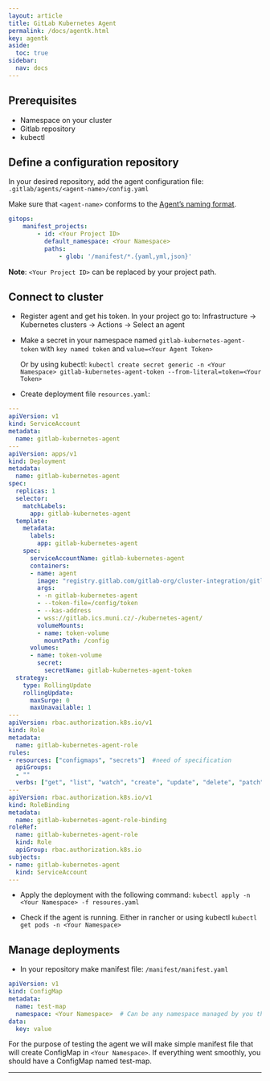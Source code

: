 ```yaml
---
layout: article
title: GitLab Kubernetes Agent
permalink: /docs/agentk.html
key: agentk
aside:
  toc: true
sidebar:
  nav: docs
---
```


## Prerequisites
- Namespace on your cluster
- Gitlab repository
- kubectl


## Define a configuration repository

In your desired repository, add the agent configuration file: `.gitlab/agents/<agent-name>/config.yaml`

Make sure that `<agent-name>` conforms to the [Agent’s naming format](https://gitlab.com/gitlab-org/cluster-integration/gitlab-agent/-/blob/master/doc/identity_and_auth.md#agent-identity-and-name).

```yaml
gitops:
    manifest_projects:
        - id: <Your Project ID>
          default_namespace: <Your Namespace>
          paths:
              - glob: '/manifest/*.{yaml,yml,json}'
```

**Note**: `<Your Project ID>` can be replaced by your project path.


## Connect to cluster

- Register agent and get his token.
  In your project go to: 
  Infrastructure -> Kubernetes clusters -> Actions -> Select an agent 
- Make a secret in your namespace named `gitlab-kubernetes-agent-token` with `key named token` and `value=<Your Agent Token>`
  
  Or by using kubectl: `kubectl create secret generic -n <Your Namespace> gitlab-kubernetes-agent-token --from-literal=token=<Your Token>`

- Create deployment file `resources.yaml`:

```yaml
---
apiVersion: v1
kind: ServiceAccount
metadata:
  name: gitlab-kubernetes-agent
---
apiVersion: apps/v1
kind: Deployment
metadata:
  name: gitlab-kubernetes-agent
spec:
  replicas: 1
  selector:
    matchLabels:
      app: gitlab-kubernetes-agent
  template:
    metadata:
      labels:
        app: gitlab-kubernetes-agent  
    spec:
      serviceAccountName: gitlab-kubernetes-agent
      containers:
      - name: agent
        image: "registry.gitlab.com/gitlab-org/cluster-integration/gitlab-agent/agentk:stable"
        args:
        - -n gitlab-kubernetes-agent
        - --token-file=/config/token
        - --kas-address
        - wss://gitlab.ics.muni.cz/-/kubernetes-agent/
        volumeMounts:
        - name: token-volume
          mountPath: /config
      volumes:
      - name: token-volume
        secret:
          secretName: gitlab-kubernetes-agent-token
  strategy:
    type: RollingUpdate
    rollingUpdate:
      maxSurge: 0
      maxUnavailable: 1
---
apiVersion: rbac.authorization.k8s.io/v1
kind: Role
metadata:
  name: gitlab-kubernetes-agent-role
rules:
- resources: ["configmaps", "secrets"]  #need of specification
  apiGroups: 
  - ""
  verbs: ["get", "list", "watch", "create", "update", "delete", "patch"]
---
apiVersion: rbac.authorization.k8s.io/v1
kind: RoleBinding
metadata:
  name: gitlab-kubernetes-agent-role-binding
roleRef:
  name: gitlab-kubernetes-agent-role
  kind: Role
  apiGroup: rbac.authorization.k8s.io
subjects:
- name: gitlab-kubernetes-agent
  kind: ServiceAccount
---
```

- Apply the deployment with the following command:
`kubectl apply -n <Your Namespace> -f resoures.yaml`

- Check if the agent is running. Either in rancher or using kubectl `kubectl get pods -n <Your Namespace>`

## Manage deployments

- In your repository make manifest file: `/manifest/manifest.yaml`
 
```yaml
apiVersion: v1
kind: ConfigMap
metadata:
  name: test-map
  namespace: <Your Namespace>  # Can be any namespace managed by you that the agent has access to.
data:
  key: value
```

For the purpose of testing the agent we will make simple manifest file that will create ConfigMap in `<Your Namespace>`.
If everything went smoothly, you should have a ConfigMap named test-map.

***
